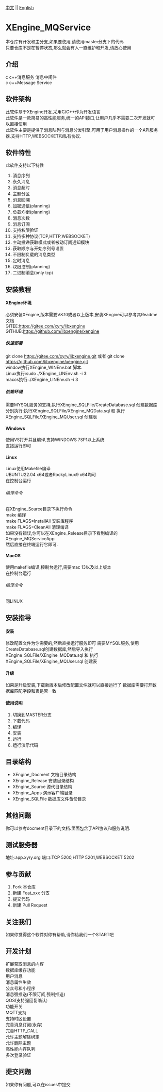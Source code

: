 [中文](README.md) ||  [English](README.en.md)  
# XEngine_MQService
本仓库有开发和主分支,如果要使用,请使用master分支下的代码  
只要仓库不是在暂停状态,那么就会有人一直维护和开发,请放心使用

## 介绍
c c++消息服务 消息中间件  
c c++Message Service  

## 软件架构
此软件基于XEngine开发.采用C/C++作为开发语言  
此软件是一款简易的高性能服务,统一的API接口,让用户几乎不需要二次开发就可以直接使用  
此软件主要是提供了消息队列与消息分发引擎,可用于用户消息操作的一个API服务器.支持HTTP,WEBSOCKET和私有协议.  
## 软件特性
此软件支持以下特性  
1. 消息序列  
2. 永久消息  
3. 消息超时  
4. 主题分区  
5. 消息回溯
6. 加密通信(planning)  
7. 负载均衡(planning)  
8. 消息次数  
9. 消息订阅  
10. 支持权限验证  
11. 支持多种协议(TCP,HTTP,WEBSOCKET)  
12. 主动投递获取模式或者被动订阅通知模块  
13. 获取顺序与开始序列号设置  
14. 不限制负载的消息类型  
15. 定时消息
16. 权限控制(planning)
17. 二进制消息(only tcp)

## 安装教程

#### XEngine环境
必须安装XEngine,版本需要V8.10或者以上版本,安装XEngine可以参考其Readme文档  
GITEE:https://gitee.com/xyry/libxengine  
GITHUB:https://github.com/libxengine/xengine

##### 快速部署
git clone https://gitee.com/xyry/libxengine.git 或者 git clone https://github.com/libxengine/xengine.git  
window执行XEngine_WINEnv.bat 脚本.  
Linux执行:sudo ./XEngine_LINEnv.sh -i 3  
macos执行:./XEngine_LINEnv.sh -i 3  

##### 依赖环境
需要MYSQL服务的支持,执行XEngine_SQLFile/CreateDatabase.sql  创建数据库  
分别执行:执行XEngine_SQLFile/XEngine_MQData.sql 和 执行XEngine_SQLFile/XEngine_MQUser.sql 创建表  

#### Windows
使用VS打开并且编译,支持WINDOWS 7SP1以上系统  
直接运行即可

#### Linux
Linux使用Makefile编译  
UBUNTU22.04 x64或者RockyLinux9 x64均可  
在控制台运行

###### 编译命令
在XEngine_Source目录下执行命令  
make 编译  
make FLAGS=InstallAll 安装库程序  
make FLAGS=CleanAll 清理编译  
如果没有错误,你可以在XEngine_Release目录下看到编译的XEngine_MQServiceApp  
然后直接在终端运行它即可.

#### MacOS
使用makefile编译,控制台运行,需要mac 13以及以上版本  
在控制台运行

###### 编译命令
同LINUX

## 安装指导
#### 安装
修改配置文件为你需要的,然后直接运行服务即可
需要MYSQL服务,使用CreateDatabase.sql创建数据库,然后导入执行XEngine_SQLFile/XEngine_MQData.sql 和 执行XEngine_SQLFile/XEngine_MQUser.sql 创建表  

#### 升级
如果是升级安装,下载新版本后修改配置文件就可以直接运行了
数据库需要打开数据库匹配字段和表是否一致

#### 使用说明

1.  切换到MASTER分支
2.  下载代码
3.  编译
4.  安装
5.  运行
6.  运行演示代码

## 目录结构
- XEngine_Docment  文档目录结构  
- XEngine_Release  安装目录结构  
- XEngine_Source   源代目录结构  
- XEngine_Apps     演示客户端目录  
- XEngine_SQLFile  数据库文件备份目录  

## 其他问题  
你可以参考docment目录下的文档.里面包含了API协议和服务说明.

## 测试服务器
地址:app.xyry.org 端口:TCP 5200,HTTP 5201,WEBSOCKET 5202  

## 参与贡献

1.  Fork 本仓库
2.  新建 Feat_xxx 分支
3.  提交代码
4.  新建 Pull Request  

## 关注我们
如果你觉得这个软件对你有帮助,请你给我们一个START吧

## 开发计划
扩展获取消息的内容  
数据库缓存功能  
用户消息  
消息属性生效  
公众号和小程序  
消息强推送(不限订阅,强制推送)  
QOS(支持强回复确认)  
功能开关  
MQTT支持  
支持时区设置  
完善消息订阅(永存)  
完善HTTP_CALL  
允许主题解除绑定  
允许删除主题  
高性能内存队列  
多次登录验证  

## 提交问题

如果你有问题,可以在issues中提交